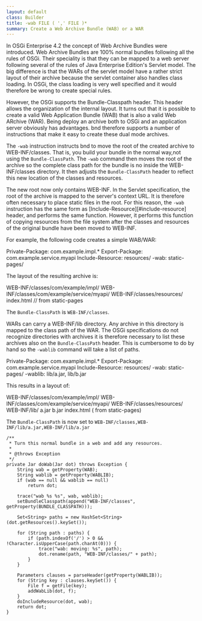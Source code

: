 ```yaml
---
layout: default
class: Builder
title: -wab FILE ( ',' FILE )*
summary: Create a Web Archive Bundle (WAB) or a WAR
---
```

In OSGi Enterprise 4.2 the concept of Web Archive Bundles were introduced. Web Archive Bundles are 100% normal bundles following all the rules of OSGi. Their speciality is that they can be mapped to a web server following several of the rules of Java Enterprise Edition's Servlet model. The big difference is that the WARs of the servlet model have a rather strict layout of their archive because the servlet container also handles class loading. In OSGi, the class loading is very well specified and it would therefore be wrong to create special rules.

However, the OSGi supports the Bundle-Classpath header. This header allows the organization of the internal layout. It turns out that it is possible to create a valid Web Application Bundle (WAB) that is also a valid Web ARchive (WAR). Being deploy an archive both to OSGi and an application server obviously has advantages. bnd therefore supports a number of instructions that make it easy to create these dual mode archives.

The `-wab` instruction instructs bnd to move the root of the created archive to WEB-INF/classes. That is, you build your bundle in the normal way,not using the `Bundle-ClassPath`. The `-wab` command then moves the root of the archive so the complete class path for the bundle is no inside the WEB-INF/classes directory. It then adjusts the `Bundle-ClassPath` header to reflect this new location of the classes and resources.

The new root now only contains WEB-INF. In the Servlet specification, the root of the archive is mapped to the server's context URL. It is therefore often necessary to place static files in the root. For this reason, the `-wab` instruction has the same form as [Include-Resource][#include-resource] header, and performs the same function. However, it performs this function of copying resources from the file system after the classes and resources of the original bundle have been moved to WEB-INF.

For example, the following code creates a simple WAB/WAR:

  Private-Package:   com.example.impl.*
  Export-Package:    com.example.service.myapi
  Include-Resource:  resources/
  -wab:              static-pages/
  
The layout of the resulting archive is:

  WEB-INF/classes/com/example/impl/
  WEB-INF/classes/com/example/service/myapi/
  WEB-INF/classes/resources/
  index.html // from static-pages

The `Bundle-ClassPath` is `WEB-INF/classes`.

WARs can carry a WEB-INF/lib directory. Any archive in this directory is mapped to the class path of the WAR. The OSGi specifications do not recognize directories with archives it is therefore necessary to list these archives also on the `Bundle-ClassPath` header. This is cumbersome to do by hand so the `-wablib` command will take a list of paths. 

  Private-Package:   com.example.impl.*
  Export-Package:    com.example.service.myapi
  Include-Resource:  resources/
  -wab:              static-pages/
  -wablib:			 lib/a.jar, lib/b.jar
  
This results in a layout of:

  WEB-INF/classes/com/example/impl/
  WEB-INF/classes/com/example/service/myapi/
  WEB-INF/classes/resources/
  WEB-INF/lib/
    a.jar
    b.jar
  index.html ( from static-pages)
  
The `Bundle-ClassPath` is now set to `WEB-INF/classes,WEB-INF/lib/a.jar,WEB-INF/lib/a.jar`



	/**
	 * Turn this normal bundle in a web and add any resources.
	 *
	 * @throws Exception
	 */
	private Jar doWab(Jar dot) throws Exception {
		String wab = getProperty(WAB);
		String wablib = getProperty(WABLIB);
		if (wab == null && wablib == null)
			return dot;

		trace("wab %s %s", wab, wablib);
		setBundleClasspath(append("WEB-INF/classes", getProperty(BUNDLE_CLASSPATH)));

		Set<String> paths = new HashSet<String>(dot.getResources().keySet());

		for (String path : paths) {
			if (path.indexOf('/') > 0 && !Character.isUpperCase(path.charAt(0))) {
				trace("wab: moving: %s", path);
				dot.rename(path, "WEB-INF/classes/" + path);
			}
		}

		Parameters clauses = parseHeader(getProperty(WABLIB));
		for (String key : clauses.keySet()) {
			File f = getFile(key);
			addWabLib(dot, f);
		}
		doIncludeResource(dot, wab);
		return dot;
	}


